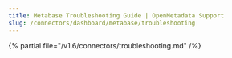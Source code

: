 ```yaml
---
title: Metabase Troubleshooting Guide | OpenMetadata Support
slug: /connectors/dashboard/metabase/troubleshooting
---
```


{% partial file="/v1.6/connectors/troubleshooting.md" /%}
